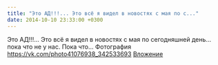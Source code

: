 ```yaml
---
title: "Это АД!!!... Это всё я видел в новостях с мая по с..."
date: 2014-10-10 23:33:00 +0300
---
```


Это АД!!!... Это всё я видел в новостях с мая по сегодняшней день... пока что не у нас. Пока что...
Фотография
<a class="vk-attach" href="https://vk.com/photo41076938_342533693">https://vk.com/photo41076938_342533693</a>
<a class="vk-attach" href="https://vk.com/photo41076938_342533693">Вложение</a>
